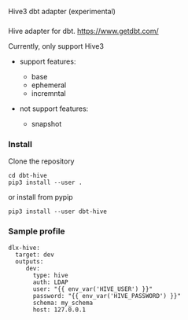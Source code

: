 Hive3 dbt adapter (experimental)

### 
Hive adapter for dbt. https://www.getdbt.com/

Currently, only support Hive3

- support features:
   - base
   - ephemeral
   - incremntal

- not support features:
   - snapshot

### Install
Clone the repository
```
cd dbt-hive
pip3 install --user .
```
or install from pypip
```
pip3 install --user dbt-hive
```

### Sample profile
```
dlx-hive:
  target: dev
  outputs:
     dev:
       type: hive
       auth: LDAP
       user: "{{ env_var('HIVE_USER') }}"
       password: "{{ env_var('HIVE_PASSWORD') }}"
       schema: my_schema
       host: 127.0.0.1
```

